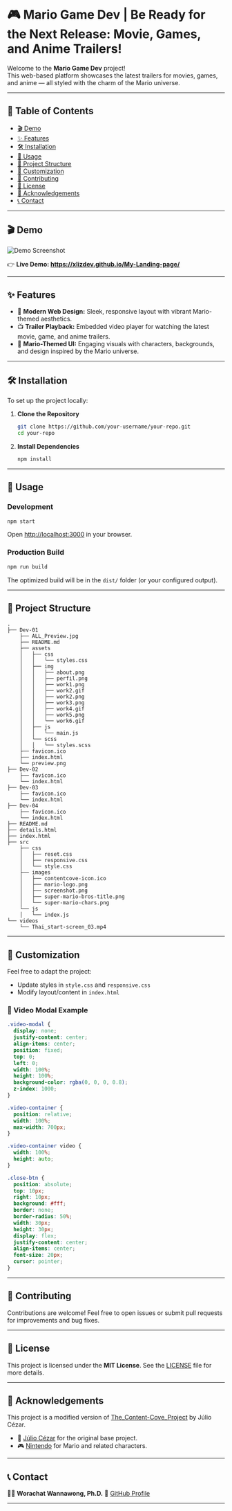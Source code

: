 # 🎮 Mario Game Dev | Be Ready for the Next Release: Movie, Games, and Anime Trailers!

Welcome to the **Mario Game Dev** project!  
This web-based platform showcases the latest trailers for movies, games, and anime — all styled with the charm of the Mario universe.

---

## 📑 Table of Contents

- [🎬 Demo](#demo)
- [✨ Features](#features)
- [🛠 Installation](#installation)
- [🚀 Usage](#usage)
- [📁 Project Structure](#project-structure)
- [🎨 Customization](#customization)
- [🤝 Contributing](#contributing)
- [🧾 License](#license)
- [🙏 Acknowledgements](#acknowledgements)
- [📞 Contact](#contact)

---

## 🎬 Demo

![Demo Screenshot](./src/images/screenshot.png)

👉 **Live Demo: https://xlizdev.github.io/My-Landing-page/**

---

## ✨ Features

- 🎨 **Modern Web Design:** Sleek, responsive layout with vibrant Mario-themed aesthetics.
- 📺 **Trailer Playback:** Embedded video player for watching the latest movie, game, and anime trailers.
- 🍄 **Mario-Themed UI:** Engaging visuals with characters, backgrounds, and design inspired by the Mario universe.

---

## 🛠 Installation

To set up the project locally:

1. **Clone the Repository**

   ```bash
   git clone https://github.com/your-username/your-repo.git
   cd your-repo
   ```

2. **Install Dependencies**

   ```bash
   npm install
   ```

---

## 🚀 Usage

### Development

```bash
npm start
```

Open [http://localhost:3000](http://localhost:3000) in your browser.

### Production Build

```bash
npm run build
```

The optimized build will be in the `dist/` folder (or your configured output).

---

## 📁 Project Structure

```
.
├── Dev-01
    ├── ALL_Preview.jpg
    ├── README.md
    ├── assets
    │   ├── css
    │   │   └── styles.css
    │   ├── img
    │   │   ├── about.png
    │   │   ├── perfil.png
    │   │   ├── work1.png
    │   │   ├── work2.gif
    │   │   ├── work2.png
    │   │   ├── work3.png
    │   │   ├── work4.gif
    │   │   ├── work5.png
    │   │   └── work6.gif
    │   ├── js
    │   │   └── main.js
    │   └── scss
    │   │   └── styles.scss
    ├── favicon.ico
    ├── index.html
    └── preview.png
├── Dev-02
    ├── favicon.ico
    └── index.html
├── Dev-03
    ├── favicon.ico
    └── index.html
├── Dev-04
    ├── favicon.ico
    └── index.html
├── README.md
├── details.html
├── index.html
├── src
    ├── css
    │   ├── reset.css
    │   ├── responsive.css
    │   └── style.css
    ├── images
    │   ├── contentcove-icon.ico
    │   ├── mario-logo.png
    │   ├── screenshot.png
    │   ├── super-mario-bros-title.png
    │   └── super-mario-chars.png
    └── js
    │   └── index.js
└── videos
    └── Thai_start-screen_03.mp4
```

---

## 🎨 Customization

Feel free to adapt the project:

* Update styles in `style.css` and `responsive.css`
* Modify layout/content in `index.html`

### 🔳 Video Modal Example

```css
.video-modal {
  display: none;
  justify-content: center;
  align-items: center;
  position: fixed;
  top: 0;
  left: 0;
  width: 100%;
  height: 100%;
  background-color: rgba(0, 0, 0, 0.8);
  z-index: 1000;
}

.video-container {
  position: relative;
  width: 100%;
  max-width: 700px;
}

.video-container video {
  width: 100%;
  height: auto;
}

.close-btn {
  position: absolute;
  top: 10px;
  right: 10px;
  background: #fff;
  border: none;
  border-radius: 50%;
  width: 30px;
  height: 30px;
  display: flex;
  justify-content: center;
  align-items: center;
  font-size: 20px;
  cursor: pointer;
}
```

---

## 🤝 Contributing

Contributions are welcome!
Feel free to open issues or submit pull requests for improvements and bug fixes.

---

## 🧾 License

This project is licensed under the **MIT License**.
See the [LICENSE](LICENSE) file for more details.

---

## 🙏 Acknowledgements

This project is a modified version of [The\_Content-Cove\_Project](https://github.com/juletopi/The_Content-Cove_Project) by Júlio Cézar.

* 👤 [Júlio Cézar](https://github.com/juletopi) for the original base project.
* 🎮 [Nintendo](https://www.nintendo.com/) for Mario and related characters.

---

## 📞 Contact

👨‍🏫 **Worachat Wannawong, Ph.D.**
🔗 [GitHub Profile](https://github.com/worachat-dev)

---

